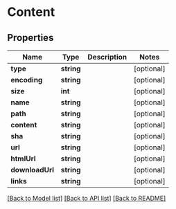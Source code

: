 # Content

## Properties

Name | Type | Description | Notes
------------ | ------------- | ------------- | -------------
**type** | **string** |  | [optional] 
**encoding** | **string** |  | [optional] 
**size** | **int** |  | [optional] 
**name** | **string** |  | [optional] 
**path** | **string** |  | [optional] 
**content** | **string** |  | [optional] 
**sha** | **string** |  | [optional] 
**url** | **string** |  | [optional] 
**htmlUrl** | **string** |  | [optional] 
**downloadUrl** | **string** |  | [optional] 
**links** | **string** |  | [optional] 

[[Back to Model list]](../../README.md#documentation-for-models) [[Back to API list]](../../README.md#documentation-for-api-endpoints) [[Back to README]](../../README.md)


